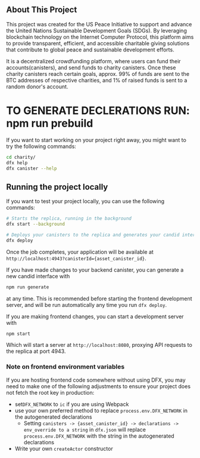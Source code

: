 
## About This Project

This project was created for the US Peace Initiative to support and advance the United Nations Sustainable Development Goals (SDGs). By leveraging blockchain technology on the Internet Computer Protocol, this platform aims to provide transparent, efficient, and accessible charitable giving solutions that contribute to global peace and sustainable development efforts.

It is a decentralized crowdfunding platform, where users can fund their accounts(canisters), and send funds to charity canisters. Once these charity canisters reach certain goals, approx. 99% of funds are sent to the BTC addresses of respective charities, and 1% of raised funds is sent to a random donor's account.

# TO GENERATE DECLERATIONS RUN: npm run prebuild

If you want to start working on your project right away, you might want to try the following commands:

```bash
cd charity/
dfx help
dfx canister --help
```

## Running the project locally

If you want to test your project locally, you can use the following commands:

```bash
# Starts the replica, running in the background
dfx start --background

# Deploys your canisters to the replica and generates your candid interface
dfx deploy
```

Once the job completes, your application will be available at `http://localhost:4943?canisterId={asset_canister_id}`.

If you have made changes to your backend canister, you can generate a new candid interface with

```bash
npm run generate
```

at any time. This is recommended before starting the frontend development server, and will be run automatically any time you run `dfx deploy`.

If you are making frontend changes, you can start a development server with

```bash
npm start
```

Which will start a server at `http://localhost:8080`, proxying API requests to the replica at port 4943.

### Note on frontend environment variables

If you are hosting frontend code somewhere without using DFX, you may need to make one of the following adjustments to ensure your project does not fetch the root key in production:

- set`DFX_NETWORK` to `ic` if you are using Webpack
- use your own preferred method to replace `process.env.DFX_NETWORK` in the autogenerated declarations
  - Setting `canisters -> {asset_canister_id} -> declarations -> env_override to a string` in `dfx.json` will replace `process.env.DFX_NETWORK` with the string in the autogenerated declarations
- Write your own `createActor` constructor
